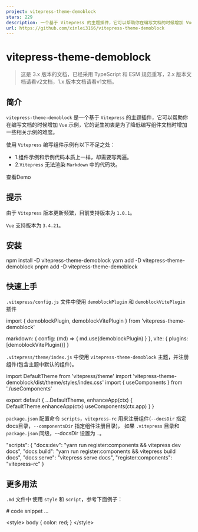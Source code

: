```yaml
---
project: vitepress-theme-demoblock
stars: 229
description: 一个基于 Vitepress 的主题插件，它可以帮助你在编写文档的时候增加 Vue 示例。
url: https://github.com/xinlei3166/vitepress-theme-demoblock
---
```


vitepress-theme-demoblock
=========================

> 这是 3.x 版本的文档，已经采用 TypeScript 和 ESM 规范重写，2.x 版本文档请看v2文档，1.x 版本文档请看v1文档。

简介
--

`vitepress-theme-demoblock` 是一个基于 `Vitepress` 的主题插件，它可以帮助你在编写文档的时候增加 `Vue` 示例，它的诞生初衷是为了降低编写组件文档时增加一些相关示例的难度。

使用 `Vitepress` 编写组件示例有以下不足之处：

-   1.组件示例和示例代码本质上一样，却需要写两遍。
-   2.`Vitepress` 无法渲染 `Markdown` 中的代码块。

查看Demo

提示
--

由于 `Vitepress` 版本更新频繁，目前支持版本为 `1.0.1`。

`Vue` 支持版本为 `3.4.21`。

安装
--

npm install -D vitepress-theme-demoblock
yarn add -D vitepress-theme-demoblock
pnpm add -D vitepress-theme-demoblock

快速上手
----

`.vitepress/config.js` 文件中使用 `demoblockPlugin` 和 `demoblockVitePlugin` 插件

import { demoblockPlugin, demoblockVitePlugin } from 'vitepress-theme-demoblock'

markdown: {
  config: (md) \=> {
    md.use(demoblockPlugin)
  }
},
vite: {
  plugins: \[demoblockVitePlugin()\]
}

`.vitepress/theme/index.js` 中使用 `vitepress-theme-demoblock` 主题，并注册组件(包含主题中默认的组件)。

import DefaultTheme from 'vitepress/theme'
import 'vitepress-theme-demoblock/dist/theme/styles/index.css'
import { useComponents } from './useComponents'

export default {
  ...DefaultTheme,
  enhanceApp(ctx) {
    DefaultTheme.enhanceApp(ctx)
    useComponents(ctx.app)
  }
}

`package.json` 配置命令 `scripts`，`vitepress-rc` 用来注册组件(`--docsDir` 指定docs目录，`--componentsDir` 指定组件注册目录)， 如果 `.vitepress` 目录和 `package.json` 同级，--docsDir 设置为 `.`。

"scripts": {
  "docs:dev": "yarn run register:components && vitepress dev docs",
  "docs:build": "yarn run register:components && vitepress build docs",
  "docs:serve": "vitepress serve docs",
  "register:components": "vitepress-rc"
}

更多用法
----

`.md` 文件中 使用 `style` 和 `script`，参考下面例子：

\# code snippet ...

<style\>
body { color: red; }
</style\>

<script setup\>
console.log('vitepress-theme-demoblock setup')
</script\>

<script\>
console.log('vitepress-theme-demoblock')
</script\>

从 v2 迁移
-------

`v3` 在使用插件时需要使用一个 `Vite` 插件。

vite: {
  plugins: \[demoblockVitePlugin()\]
}

`v3` 不支持 `:::demo` 后面的描述。

v2 :::demo 使用 \`type\`、\`plain\`、\`round\` 和 \`circle\` 属性来定义 Button 的样式。
v3 :::demo

因使用了 `Vite` 插件，`Vue` 组件经过 `@vitejs/plugin-vue-jsx` 插件编译， 很多用法已经支持， 例如：setup、jsx、tsx、css v-bind 等等。插件之前的一些属性和方法都已删除，目前只保留了 `customClass` 属性。

多语言
---

`.vitepress/config.js` 文件中增加 `demoblock` 字段来支持多语言 (默认中文)

themeConfig: {
  // demoblock locales
  demoblock: {
    'root': {
      'view-source': 'View source',
        'hide-source': 'Hide source',
        'edit-in-editor': 'Edit in Playground',
        'edit-on-github': 'Edit on GitHub',
        'copy-code': 'Copy code',
        'copy-success': 'Copy success',
        'copy-error': 'Copy error',
    },
    'zh': {
      'view-source': '查看源代码',
        'hide-source': '隐藏源代码',
        'edit-in-editor': '在 Playground 中编辑',
        'edit-on-github': '在 Github 中编辑',
        'copy-code': '复制代码',
        'copy-success': '复制成功',
        'copy-error': '复制失败'
    }
  }
}

自定义主题
-----

通过配置 `customClass` 类名称，自定义 `demoblock` 样式

markdown: {
  config: (md) \=> {
    md.use(demoblockPlugin, {
      customClass: 'demoblock-custom'
    })
  }
}

通过重写 `css-variables`，自定义 `demoblock` 样式

:root {
  \--demoblock-border: var(\--vp-c-divider);
  \--demoblock-control: #909399;
  \--demoblock-control-bg: var(\--vp-c-bg);
}

html.dark {
  \--demoblock-control: #A3A6AD;
}

配置主题色

:root {
  \--vp-c-brand-1: hsl(237, 100%, 70%);
  \--vp-c-brand-2: hsl(237, 100%, 73%);
  \--vp-c-brand-3: hsl(237, 100%, 70%);
  \--vp-c-brand-soft: hsl(237, 100%, 70%, 14%);
}

使用第三方组件库
--------

这个插件主要是针对自己的组件库来使用的，第三方的组件库直接导入使用即可(例如 `element-plus` )。

在 `.vitepress/theme/index.js` 文件中加入以下代码：

import DefaultTheme from 'vitepress/theme'
import 'element-plus/dist/index.css'
// import ElementPlus from 'element-plus'
// import cn from 'element-plus/lib/locale/lang/zh-cn'

export default {
  ...DefaultTheme,
  enhanceApp(ctx) {
    DefaultTheme.enhanceApp(ctx)
    // ctx.app.use(ElementPlus, { locale: cn })
  }
}

使用的时候，导入 `element-plus` 组件即可：

<template\>
  <div class\="card-wrap"\>
    <div class\="card"\>{{ title }}</div\>
    <el-button type\="primary" @click\="onClick"\>点击</el-button\>
  </div\>
</template\>

<script setup>
import { ref } from 'vue'
import { ElMessage, ElButton } from 'element-plus'
const title \= ref('vitepress-theme-demoblock')
const onClick \= () \=> {
  ElMessage('消息')
}
</script\>

也可以安装 unplugin-auto-import 和 unplugin-vue-components ，配合 `Vite` 实现自动导入。

感谢
--

参考：element-ui, element-plus, vite-plugin-markdown-preview, nova-next
